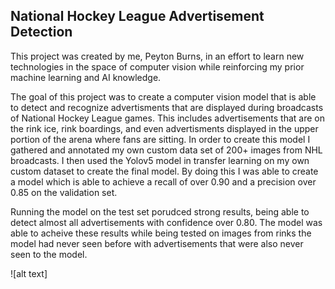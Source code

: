 ## National Hockey League Advertisement Detection

This project was created by me, Peyton Burns, in an effort to learn new technologies in the space of computer vision while reinforcing my prior machine learning and AI knowledge.

The goal of this project was to create a computer vision model that is able to detect and recognize advertisments that are displayed during broadcasts of National Hockey League games. 
This includes advertisements that are on the rink ice, rink boardings, and even advertisments displayed in the upper portion of the arena where fans are sitting. 
In order to create this model I gathered and annotated my own custom data set of 200+ images from NHL broadcasts. I then used the Yolov5 model in transfer learning on my own custom dataset
to create the final model. By doing this I was able to create a model which is able to achieve a recall of over 0.90 and a precision over 0.85 on the validation set.

Running the model on the test set porudced strong results, being able to detect almost all advertisements with confidence over 0.80. The model was able to acheive these results
while being tested on images from rinks the model had never seen before with advertisements that were also never seen to the model.

![alt text] 
